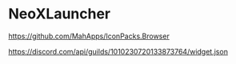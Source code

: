 # NeoXLauncher
https://github.com/MahApps/IconPacks.Browser

https://discord.com/api/guilds/1010230720133873764/widget.json